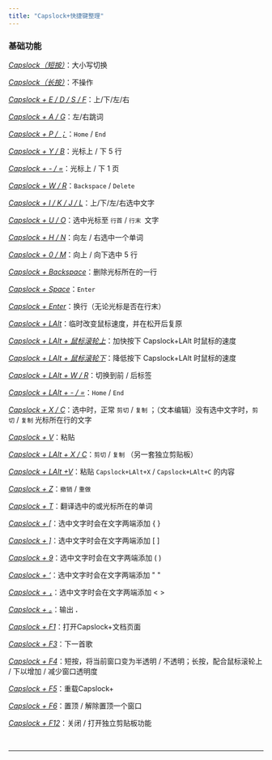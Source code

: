 ```yaml
---
title: "Capslock+快捷键整理"
---
```


### 基础功能

*<u>Capslock（短按）</u>*：大小写切换

*<u>Capslock（长按）</u>*：不操作

*<u>Capslock + E / D / S / F</u>*：上/下/左/右

*<u>Capslock + A / G</u>*：左/右跳词

*<u>Capslock + P / ；</u>*：`Home` / `End`

*<u>Capslock + Y / B</u>*：光标上 / 下 5 行

*<u>Capslock + - / =</u>*：光标上 / 下 1 页

*<u>Capslock + W / R</u>*：`Backspace` / `Delete`

*<u>Capslock + I / K / J / L</u>*：上/下/左/右选中文字

*<u>Capslock + U / O</u>*：选中光标至 `行首` / `行末 `文字

*<u>Capslock + H / N</u>*：向左 / 右选中一个单词

*<u>Capslock + 0 / M</u>*：向上 / 向下选中 5 行

*<u>Capslock + Backspace</u>*：删除光标所在的一行

*<u>Capslock + Space</u>*：`Enter`

*<u>Capslock + Enter</u>*：换行（无论光标是否在行末）

*<u>Capslock + LAlt</u>*：临时改变鼠标速度，并在松开后复原

*<u>Capslock + LAlt + 鼠标滚轮上</u>*：加快按下 Capslock+LAlt 时鼠标的速度

*<u>Capslock + LAlt + 鼠标滚轮下</u>*：降低按下 Capslock+LAlt 时鼠标的速度

*<u>Capslock + LAlt + W / R</u>*：切换到前 / 后标签

*<u>Capslock + LAlt + - / =</u>*：`Home` / `End`

*<u>Capslock + X / C</u>*：选中时，正常 `剪切` / `复制` ；（文本编辑）没有选中文字时，`剪切` / `复制` 光标所在行的文字

*<u>Capslock + V</u>*：粘贴

*<u>Capslock + LAlt + X / C</u>*：`剪切` / `复制` （另一套独立剪贴板）

*<u>Capslock + LAlt +V</u>*：粘贴 `Capslock+LAlt+X` / `Capslock+LAlt+C` 的内容

*<u>Capslock + Z</u>*：`撤销` / `重做`

*<u>Capslock + T</u>*：翻译选中的或光标所在的单词

*<u>Capslock + [</u>*：选中文字时会在文字两端添加 { }

*<u>Capslock + ]</u>*：选中文字时会在文字两端添加 [ ]

*<u>Capslock + 9</u>*：选中文字时会在文字两端添加 ( )

*<u>Capslock + ‘</u>*：选中文字时会在文字两端添加 " "

*<u>Capslock + ，</u>*：选中文字时会在文字两端添加 < >

*<u>Capslock + 。</u>*：输出 **.**

*<u>Capslock + F1</u>*：打开Capslock+文档页面

*<u>Capslock + F3</u>*：下一首歌

*<u>Capslock + F4</u>*：短按，将当前窗口变为半透明 / 不透明；长按，配合鼠标滚轮上 / 下以增加 / 减少窗口透明度

*<u>Capslock + F5</u>*：重载Capslock+

*<u>Capslock + F6</u>*：置顶 / 解除置顶一个窗口

*<u>Capslock + F12</u>*：关闭 / 打开独立剪贴板功能

​    

------

